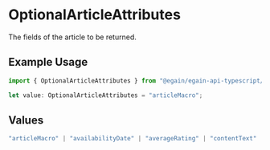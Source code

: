 # OptionalArticleAttributes

The fields of the article to be returned.

## Example Usage

```typescript
import { OptionalArticleAttributes } from "@egain/egain-api-typescript/models";

let value: OptionalArticleAttributes = "articleMacro";
```

## Values

```typescript
"articleMacro" | "availabilityDate" | "averageRating" | "contentText" | "orderNumber" | "suggestionType" | "timesRated" | "availableEditions" | "articleTypeAttributes" | "milestone" | "all"
```